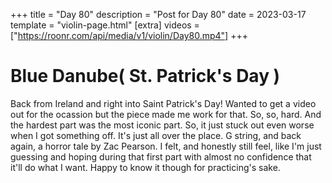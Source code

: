 +++
title = "Day 80"
description = "Post for Day 80"
date = 2023-03-17
template = "violin-page.html"
[extra]
videos = ["https://roonr.com/api/media/v1/violin/Day80.mp4"]
+++

# Blue Danube( St. Patrick's Day )
Back from Ireland and right into Saint Patrick's Day! Wanted to get a video out for the ocassion but the piece made me work for that. So, so, hard. And the hardest part was the most iconic part. So, it just stuck out even worse when I got something off. It's just all over the place. G string, and back again, a horror tale by Zac Pearson. I felt, and honestly still feel, like I'm just guessing and hoping during that first part with almost no confidence that it'll do what I want. Happy to know it though for practicing's sake. 